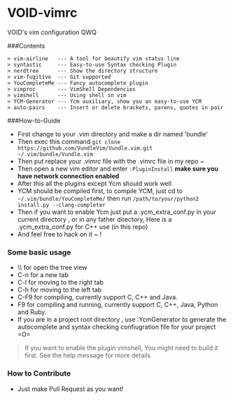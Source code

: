 # VOID-vimrc
VOID's vim configuration QWQ

###Contents
```
> vim-airline   --- A tool for beautify vim status line
> syntastic     --- Easy-to-use Syntax checking Plugin
> nerdtree      --- Show the directory structure
> vim-fugitive  --- Git supported
> YouCompleteMe --- Fancy autocomplete plugin
> vimproc       --- VimShell Dependencies
> vimshell      --- Using shell in vim
> YCM-Generator --- Ycm auxiliary, show you an easy-to-use YCM
> auto-pairs    --- Insert or delete brackets, parens, quotes in pair
```

###How-to-Guide

* First change to your .vim directory and make a dir named 'bundle'
* Then exec this command `git clone https://github.com/VundleVim/Vundle.vim.git ~/.vim/bundle/Vundle.vim`
* Then put replace your .vimrc file with the .vimrc file in my repo ~ 
* Then open a new vim editor and enter `:PluginInstall` __make sure you have network connection enabled__
* After this all the plugins except Ycm should work well 
* YCM should be compiled first, to compile YCM, just cd to `~/.vim/bundle/YouCompleteMe/` then run `/path/to/your/python2 install.py --clang-completer` 
* Then if you want to enable Ycm just put a .ycm_extra_conf.py in your current directory , or in any father directory, Here is a .ycm_extra_conf.py for C++ use (in this repo)
* And feel free to hack on it ~ !


### Some basic usage
* \\\\ for open the tree view
* C-n for a new tab
* C-l for moving to the right tab
* C-h for moving to the left tab
* C-F9 for compiling, currently support C, C++ and Java.
* F9 for compiling and running, currently support C, C++, Java, Python and Ruby.
* If you are in a project root directory , use :YcmGenerator to generate the autocomplete and syntax checking confiugration file for your project =O=
> If you want to enable the plugin vimshell, You might need to build it first. See the help message for more details


### How to Contribute
* Just make Pull Request as you want!
